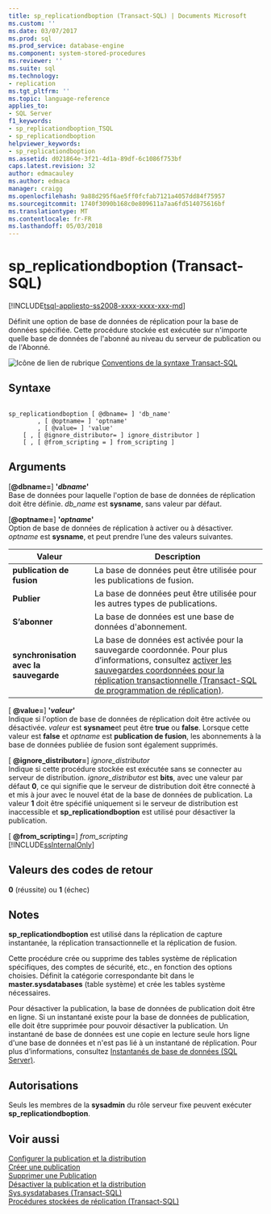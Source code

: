 ```yaml
---
title: sp_replicationdboption (Transact-SQL) | Documents Microsoft
ms.custom: ''
ms.date: 03/07/2017
ms.prod: sql
ms.prod_service: database-engine
ms.component: system-stored-procedures
ms.reviewer: ''
ms.suite: sql
ms.technology:
- replication
ms.tgt_pltfrm: ''
ms.topic: language-reference
applies_to:
- SQL Server
f1_keywords:
- sp_replicationdboption_TSQL
- sp_replicationdboption
helpviewer_keywords:
- sp_replicationdboption
ms.assetid: d021864e-3f21-4d1a-89df-6c1086f753bf
caps.latest.revision: 32
author: edmacauley
ms.author: edmaca
manager: craigg
ms.openlocfilehash: 9a88d295f6ae5ff0fcfab7121a4057dd84f75957
ms.sourcegitcommit: 1740f3090b168c0e809611a7aa6fd514075616bf
ms.translationtype: MT
ms.contentlocale: fr-FR
ms.lasthandoff: 05/03/2018
---
```

# <a name="spreplicationdboption-transact-sql"></a>sp_replicationdboption (Transact-SQL)
[!INCLUDE[tsql-appliesto-ss2008-xxxx-xxxx-xxx-md](../../includes/tsql-appliesto-ss2008-xxxx-xxxx-xxx-md.md)]

  Définit une option de base de données de réplication pour la base de données spécifiée. Cette procédure stockée est exécutée sur n'importe quelle base de données de l'abonné au niveau du serveur de publication ou de l'Abonné.  
  
 ![Icône de lien de rubrique](../../database-engine/configure-windows/media/topic-link.gif "Icône lien de rubrique") [Conventions de la syntaxe Transact-SQL](../../t-sql/language-elements/transact-sql-syntax-conventions-transact-sql.md)  
  
## <a name="syntax"></a>Syntaxe  
  
```  
  
sp_replicationdboption [ @dbname= ] 'db_name'   
        , [ @optname= ] 'optname'   
        , [ @value= ] 'value'   
    [ , [ @ignore_distributor= ] ignore_distributor ]  
    [ , [ @from_scripting = ] from_scripting ]  
```  
  
## <a name="arguments"></a>Arguments  
 [**@dbname=**] **'***dbname***'**  
 Base de données pour laquelle l'option de base de données de réplication doit être définie. *db_name* est **sysname**, sans valeur par défaut.  
  
 [**@optname=**] **'***optname***'**  
 Option de base de données de réplication à activer ou à désactiver. *optname* est **sysname**, et peut prendre l’une des valeurs suivantes.  
  
|Valeur| Description|  
|-----------|-----------------|  
|**publication de fusion**|La base de données peut être utilisée pour les publications de fusion.|  
|**Publier**|La base de données peut être utilisée pour les autres types de publications.|  
|**S’abonner**|La base de données est une base de données d'abonnement.|  
|**synchronisation avec la sauvegarde**|La base de données est activée pour la sauvegarde coordonnée. Pour plus d’informations, consultez [activer les sauvegardes coordonnées pour la réplication transactionnelle &#40;Transact-SQL de programmation de réplication&#41;](../../relational-databases/replication/administration/enable-coordinated-backups-for-transactional-replication.md).|  
  
 [  **@value=**] **'***valeur***'**  
 Indique si l'option de base de données de réplication doit être activée ou désactivée. *valeur* est **sysname**et peut être **true** ou **false**. Lorsque cette valeur est **false** et *optname* est **publication de fusion**, les abonnements à la base de données publiée de fusion sont également supprimés.  
  
 [  **@ignore_distributor=**] *ignore_distributor*  
 Indique si cette procédure stockée est exécutée sans se connecter au serveur de distribution. *ignore_distributor* est **bits**, avec une valeur par défaut **0**, ce qui signifie que le serveur de distribution doit être connecté à et mis à jour avec le nouvel état de la base de données de publication. La valeur **1** doit être spécifié uniquement si le serveur de distribution est inaccessible et **sp_replicationdboption** est utilisé pour désactiver la publication.  
  
 [  **@from_scripting=**] *from_scripting*  
 [!INCLUDE[ssInternalOnly](../../includes/ssinternalonly-md.md)]  
  
## <a name="return-code-values"></a>Valeurs des codes de retour  
 **0** (réussite) ou **1** (échec)  
  
## <a name="remarks"></a>Notes  
 **sp_replicationdboption** est utilisé dans la réplication de capture instantanée, la réplication transactionnelle et la réplication de fusion.  
  
 Cette procédure crée ou supprime des tables système de réplication spécifiques, des comptes de sécurité, etc., en fonction des options choisies. Définit la catégorie correspondante bit dans le **master.sysdatabases** (table système) et crée les tables système nécessaires.  
  
 Pour désactiver la publication, la base de données de publication doit être en ligne. Si un instantané existe pour la base de données de publication, elle doit être supprimée pour pouvoir désactiver la publication. Un instantané de base de données est une copie en lecture seule hors ligne d'une base de données et n'est pas lié à un instantané de réplication. Pour plus d’informations, consultez [Instantanés de base de données &#40;SQL Server&#41;](../../relational-databases/databases/database-snapshots-sql-server.md).  
  
## <a name="permissions"></a>Autorisations  
 Seuls les membres de la **sysadmin** du rôle serveur fixe peuvent exécuter **sp_replicationdboption**.  
  
## <a name="see-also"></a>Voir aussi  
 [Configurer la publication et la distribution](../../relational-databases/replication/configure-publishing-and-distribution.md)   
 [Créer une publication](../../relational-databases/replication/publish/create-a-publication.md)   
 [Supprimer une Publication](../../relational-databases/replication/publish/delete-a-publication.md)   
 [Désactiver la publication et la distribution](../../relational-databases/replication/disable-publishing-and-distribution.md)   
 [Sys.sysdatabases &#40;Transact-SQL&#41;](../../relational-databases/system-compatibility-views/sys-sysdatabases-transact-sql.md)   
 [Procédures stockées de réplication &#40;Transact-SQL&#41;](../../relational-databases/system-stored-procedures/replication-stored-procedures-transact-sql.md)  
  
  
